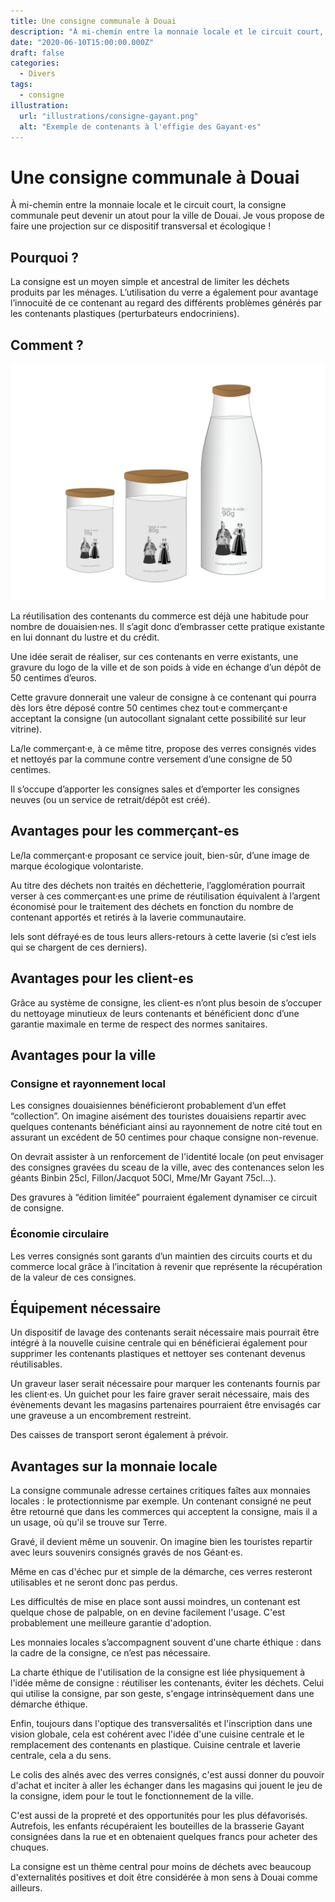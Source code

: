 ```yaml
---
title: Une consigne communale à Douai
description: "À mi-chemin entre la monnaie locale et le circuit court, la consigne communale peut devenir un atout pour la ville de Douai."
date: "2020-06-10T15:00:00.000Z"
draft: false
categories:
  - Divers
tags:
  - consigne
illustration:
  url: "illustrations/consigne-gayant.png"
  alt: "Exemple de contenants à l'effigie des Gayant·es"
---
```


# Une consigne communale à Douai

À mi-chemin entre la monnaie locale et le circuit court, la consigne communale peut devenir un atout pour la ville de Douai. Je vous propose de faire une projection sur ce dispositif transversal et écologique !

## Pourquoi ?

La consigne est un moyen simple et ancestral de limiter les déchets produits par les ménages. L’utilisation du verre a également pour avantage l’innocuité de ce contenant au regard des différents problèmes générés par les contenants plastiques (perturbateurs endocriniens).

## Comment ?

![Exemple de contenants à l'effigie des Gayant·es](illustrations/consigne-gayant.svg)

La réutilisation des contenants du commerce est déjà une habitude pour nombre de douaisien·nes. Il s’agit donc d’embrasser cette pratique existante en lui donnant du lustre et du crédit.

Une idée serait de réaliser, sur ces contenants en verre existants, une gravure du logo de la ville et de son poids à vide en échange d’un dépôt de 50 centimes d’euros.

Cette gravure donnerait une valeur de consigne à ce contenant qui pourra dès lors être déposé contre 50 centimes chez tout·e commerçant·e acceptant la consigne (un autocollant signalant cette possibilité sur leur vitrine).

La/le commerçant·e, à ce même titre, propose des verres consignés vides et nettoyés par la commune contre versement d’une consigne de 50 centimes.

Il s’occupe d’apporter les consignes sales et d’emporter les consignes neuves (ou un service de retrait/dépôt est créé).

## Avantages pour les commerçant-es

Le/la commerçant·e proposant ce service jouit, bien-sûr, d’une image de marque écologique volontariste.

Au titre des déchets non traités en déchetterie, l’agglomération pourrait verser à ces commerçant·es une prime de réutilisation équivalent à l’argent économisé pour le traitement des déchets en fonction du nombre de contenant apportés et retirés à la laverie communautaire.

Iels sont défrayé·es de tous leurs allers-retours à cette laverie (si c’est iels qui se chargent de ces derniers).

## Avantages pour les client-es

Grâce au système de consigne, les client-es n’ont plus besoin de s’occuper du nettoyage minutieux de leurs contenants et bénéficient donc d’une garantie maximale en terme de respect des normes sanitaires.

## Avantages pour la ville

### Consigne et rayonnement local

Les consignes douaisiennes bénéficieront probablement d’un effet “collection”. On imagine aisément des touristes douaisiens repartir avec quelques contenants bénéficiant ainsi au rayonnement de notre cité tout en assurant un excédent de 50 centimes pour chaque consigne non-revenue.

On devrait assister à un renforcement de l'identité locale (on peut envisager des consignes gravées du sceau de la ville, avec des contenances selon les géants Binbin 25cl, Fillon/Jacquot 50Cl, Mme/Mr Gayant 75cl...).

Des gravures à “édition limitée” pourraient également dynamiser ce circuit de consigne.

### Économie circulaire

Les verres consignés sont garants d’un maintien des circuits courts et du commerce local grâce à l’incitation à revenir que représente la récupération de la valeur de ces consignes.

## Équipement nécessaire

Un dispositif de lavage des contenants serait nécessaire mais pourrait être intégré à la nouvelle cuisine centrale qui en bénéficierai également pour supprimer les contenants plastiques et nettoyer ses contenant devenus réutilisables.

Un graveur laser serait nécessaire pour marquer les contenants fournis par les client·es. Un guichet pour les faire graver serait nécessaire, mais des évènements devant les magasins partenaires pourraient être envisagés car une graveuse a un encombrement restreint.

Des caisses de transport seront également à prévoir.

## Avantages sur la monnaie locale

La consigne communale adresse certaines critiques faîtes aux monnaies locales : le protectionnisme par exemple. Un contenant consigné ne peut être retourné que dans les commerces qui acceptent la consigne, mais il a un usage, où qu'il se trouve sur Terre.

Gravé, il devient même un souvenir. On imagine bien les touristes repartir avec leurs souvenirs consignés gravés de nos Géant·es.

Même en cas d'échec pur et simple de la démarche, ces verres resteront utilisables et ne seront donc pas perdus.

Les difficultés de mise en place sont aussi moindres, un contenant est quelque chose de palpable, on en devine facilement l'usage. C'est probablement une meilleure garantie d'adoption.

Les monnaies locales s’accompagnent souvent d'une charte éthique : dans la cadre de la consigne, ce n’est pas nécessaire.

La charte éthique de l'utilisation de la consigne est liée physiquement à l'idée même de consigne : réutiliser les contenants, éviter les déchets. Celui qui utilise la consigne, par son geste, s'engage intrinsèquement dans une démarche éthique.

Enfin, toujours dans l'optique des transversalités et l'inscription dans une vision globale, cela est cohérent avec l'idée d'une cuisine centrale et le remplacement des contenants en plastique. Cuisine centrale et laverie centrale, cela a du sens.

Le colis des aînés avec des verres consignés, c'est aussi donner du pouvoir d'achat et inciter à aller les échanger dans les magasins qui jouent le jeu de la consigne, idem pour le tout le fonctionnement de la ville.

C'est aussi de la propreté et des opportunités pour les plus défavorisés. Autrefois, les enfants récupéraient les bouteilles de la brasserie Gayant consignées dans la rue et en obtenaient quelques francs pour acheter des chuques.

La consigne est un thème central pour moins de déchets avec beaucoup d'externalités positives et doit être considérée à mon sens à Douai comme ailleurs.
